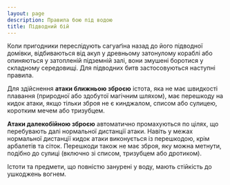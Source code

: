 ```yaml
---
layout: page
description: Правила бою під водою
title: Підводний бій
---
```


Коли пригодники переслідують сагуаґіна назад до його підводної домівки, відбиваються від акул у древньому затонулому кораблі або опиняються у затопленій підземній залі, вони змушені боротися у складному середовищі. Для підводних битв застосовуються наступні правила.

Для здійснення **атаки ближньою зброєю** істота, яка не має швидкості плавання (природної або здобутої магічним шляхом), має перешкоду на кидок атаки, якщо тільки зброя не є кинджалом, списом або сулицею, коротким мечем або тризубцем.

**Атаки далекобійною зброєю**  автоматично промахуються по цілях, що перебувають далі нормальної дистанції атаки. Навіть у межах нормальної дистанції кидок атаки виконується із перешкодою, крім арбалетів та сіток. Перешкоди також не має зброя, яку можна метнути, подібно до сулиці (включно зі списом, тризубцем або дротиком).

Істоти та предмети, що повністю занурені у воду, мають стійкість до ушкоджень вогнем.
